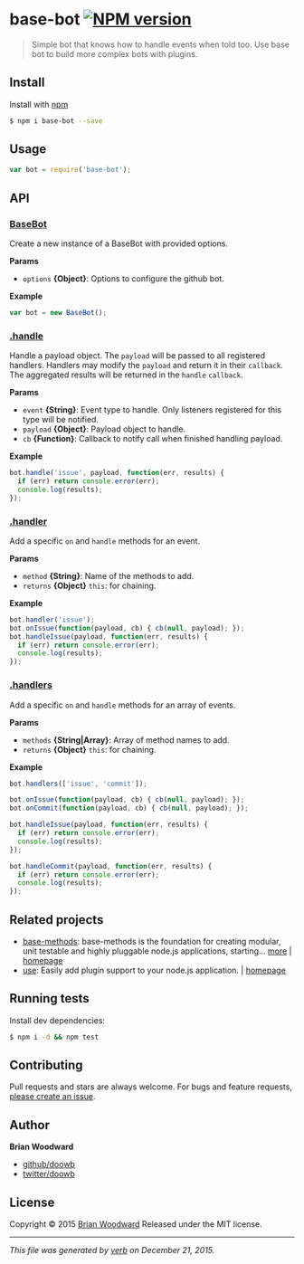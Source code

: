 # base-bot [![NPM version](https://img.shields.io/npm/v/base-bot.svg)](https://www.npmjs.com/package/base-bot)

> Simple bot that knows how to handle events when told too. Use base bot to build more complex bots with plugins.

## Install
Install with [npm](https://www.npmjs.com/)

```sh
$ npm i base-bot --save
```

## Usage

```js
var bot = require('base-bot');
```

## API

### [BaseBot](index.js#L24)
Create a new instance of a BaseBot with provided options.


**Params**

* `options` **{Object}**: Options to configure the github bot.    

**Example**



```js
var bot = new BaseBot();
```


### [.handle](index.js#L52)
Handle a payload object. The `payload` will be passed to all registered handlers. Handlers may modify the `payload` and return it in their `callback`. The aggregated results will be returned in the `handle` `callback`.


**Params**

* `event` **{String}**: Event type to handle. Only listeners registered for this type will be notified.    
* `payload` **{Object}**: Payload object to handle.    
* `cb` **{Function}**: Callback to notify call when finished handling payload.    

**Example**



```js
bot.handle('issue', payload, function(err, results) {
  if (err) return console.error(err);
  console.log(results);
});
```


### [.handler](index.js#L79)
Add a specific `on` and `handle` methods for an event.


**Params**

* `method` **{String}**: Name of the methods to add.    
* `returns` **{Object}** `this`: for chaining.  

**Example**



```js
bot.handler('issue');
bot.onIssue(function(payload, cb) { cb(null, payload); });
bot.handleIssue(payload, function(err, results) {
  if (err) return console.error(err);
  console.log(results);
});
```


### [.handlers](index.js#L116)
Add a specific `on` and `handle` methods for an array of events.


**Params**

* `methods` **{String|Array}**: Array of method names to add.    
* `returns` **{Object}** `this`: for chaining.  

**Example**



```js
bot.handlers(['issue', 'commit']);

bot.onIssue(function(payload, cb) { cb(null, payload); });
bot.onCommit(function(payload, cb) { cb(null, payload); });

bot.handleIssue(payload, function(err, results) {
  if (err) return console.error(err);
  console.log(results);
});

bot.handleCommit(payload, function(err, results) {
  if (err) return console.error(err);
  console.log(results);
});
```



## Related projects
* [base-methods](https://www.npmjs.com/package/base-methods): base-methods is the foundation for creating modular, unit testable and highly pluggable node.js applications, starting… [more](https://www.npmjs.com/package/base-methods) | [homepage](https://github.com/jonschlinkert/base-methods)
* [use](https://www.npmjs.com/package/use): Easily add plugin support to your node.js application. | [homepage](https://github.com/jonschlinkert/use)

## Running tests
Install dev dependencies:

```sh
$ npm i -d && npm test
```

## Contributing
Pull requests and stars are always welcome. For bugs and feature requests, [please create an issue](https://github.com/doowb/base-bot/issues/new).

## Author
**Brian Woodward**

+ [github/doowb](https://github.com/doowb)
+ [twitter/doowb](http://twitter.com/doowb)

## License
Copyright © 2015 [Brian Woodward](https://github.com/doowb)
Released under the MIT license.

***

_This file was generated by [verb](https://github.com/verbose/verb) on December 21, 2015._
